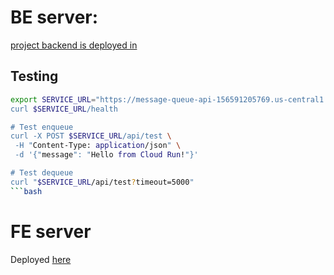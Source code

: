 # BE server:

[project backend is deployed in ](https://message-queue-api-156591205769.us-central1.run.app)

## Testing

````bash
export SERVICE_URL="https://message-queue-api-156591205769.us-central1.run.app'
curl $SERVICE_URL/health

# Test enqueue
curl -X POST $SERVICE_URL/api/test \
 -H "Content-Type: application/json" \
 -d '{"message": "Hello from Cloud Run!"}'

# Test dequeue
curl "$SERVICE_URL/api/test?timeout=5000"
```bash
````

# FE server

Deployed [here](https://message-queue-frontend-156591205769.us-central1.run.app/)
